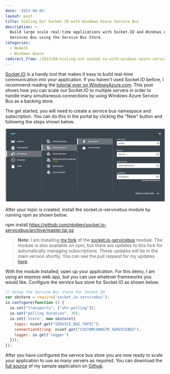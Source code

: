 ```yaml
---
date: '2013-04-05'
layout: post
title: Scaling Out Socket.IO with Windows Azure Service Bus
description: >-
  Build large scale real-time applications with Socket.IO and Windows Azure
  Services Bus using the Service Bus Store.
categories:
  - NodeJS
  - Windows Azure
redirect_from: /2013/04/scaling-out-socket-io-with-windows-azure-service-bus/
---
```


[Socket.IO](http://socket.io) is a handy tool that makes it easy to build real-time communication into your application. If you haven't used Socket.IO before, I recommend reading the [tutorial over on WindowsAzure.com](http://www.windowsazure.com/en-us/develop/nodejs/tutorials/app-using-socketio/). This post shows how you can scale out Socket.IO to multiple servers in order to handle many simultaneous connections by using Windows Azure Service Bus as a backing store.

The get started, you will need to create a service bus namespace and subscription. You can do this in the portal by clicking the "New" button and following the steps shown below.

[![createtopic](/images/2013/04/createtopic.jpg)](/images/2013/04/createtopic.jpg)

After your topic is created, install the socket.io-servicebus module by running npm as shown below.

  npm install https://github.com/ntotten/socket.io-servicebus/archive/master.tar.gz

> **Note**: I am installing [my fork](https://github.com/ntotten/socket.io-servicebus) of the [socket.io-servicebus](https://github.com/WindowsAzure/socket.io-servicebus) module. The module is also available on npm, but there are updates to this fork for automatically managing subscriptions. These updates will be in the main version shortly. You can see the pull request for my updates [here](https://github.com/WindowsAzure/socket.io-servicebus/pull/47).

With the module installed, open up your application. For this demo, I am using an express web app, but you can use whatever frameworks you would like. Configure the service bus store for Socket.IO as shown below.

```js
// Setup the Service Bus store for Socket.IO
var sbstore = require('socket.io-servicebus');
io.configure(function () {
  io.set("transports", ["xhr-polling"]);
  io.set("polling duration", 30);
  io.set('store', new sbstore({
    topic: nconf.get("SERVICE_BUS_TOPIC"),
    connectionString: nconf.get("CUSTOMCONNSTR_SERVICEBUS"),
    logger: io.get('logger')
  }));
});
```

After you have configured the service bus store you are now ready to scale your application to use as many servers as required. You can download the [full source](https://github.com/WindowsAzure-Samples/node-messageme-servicebus) of my sample application on [Github](https://github.com/WindowsAzure-Samples/node-messageme-servicebus).

